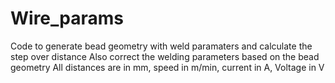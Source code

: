 # Wire_params
Code to generate bead geometry with weld paramaters and calculate the step over distance 
Also correct the welding parameters based on the bead geometry
All distances are in mm, speed in m/min, current in A, Voltage in V
